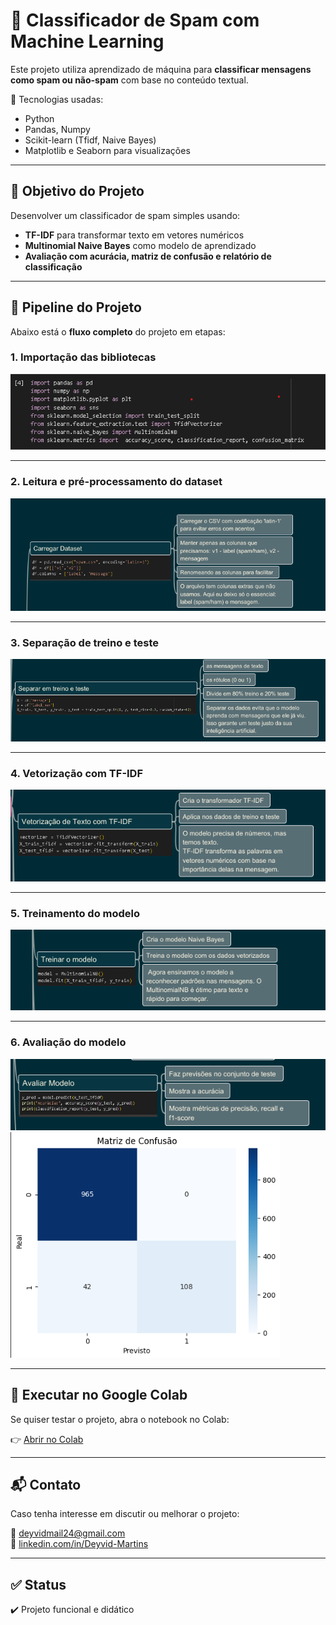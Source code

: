 # 📧 Classificador de Spam com Machine Learning

Este projeto utiliza aprendizado de máquina para **classificar mensagens como spam ou não-spam** com base no conteúdo textual.

📂 Tecnologias usadas:
- Python
- Pandas, Numpy
- Scikit-learn (Tfidf, Naive Bayes)
- Matplotlib e Seaborn para visualizações

---

## 📌 Objetivo do Projeto

Desenvolver um classificador de spam simples usando:
- **TF-IDF** para transformar texto em vetores numéricos
- **Multinomial Naive Bayes** como modelo de aprendizado
- **Avaliação com acurácia, matriz de confusão e relatório de classificação**

---

## 🚀 Pipeline do Projeto

Abaixo está o **fluxo completo** do projeto em etapas:

### 1. Importação das bibliotecas

![Etapa 1](assets/importar-bibliotecas.png)

---

### 2. Leitura e pré-processamento do dataset

![Etapa 2](assets/carregar-dataset.png)


---

### 3. Separação de treino e teste

![Etapa 3](assets/separar-treino-teste.png)



---

### 4. Vetorização com TF-IDF

![Etapa 4](assets/vetorizar-texto.png)



---

### 5. Treinamento do modelo

![Etapa 5](assets/treinar-modelos.png)



---

### 6. Avaliação do modelo

![Etapa 6](assets/avaliar-modelo.png)
![Gráfico](assets/matriz-confusion.png)



---


## 🔗 Executar no Google Colab

Se quiser testar o projeto, abra o notebook no Colab:

👉 [Abrir no Colab](https://colab.research.google.com/drive/1y8m1TnQbGDzoyE4fzY7m2WP-irfLz_gd?usp=sharing)

---

## 📬 Contato

Caso tenha interesse em discutir ou melhorar o projeto:

📧 deyvidmail24@gmail.com  
💼 [linkedin.com/in/Deyvid-Martins](https://www.linkedin.com/in/deyvid-martins-545530352/)

---

## ✅ Status

✔️ Projeto funcional e didático  

